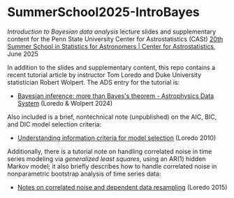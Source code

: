 # SummerSchool2025-IntroBayes
*Introduction to Bayesian data analysis* lecture slides and supplementary content for the Penn State University Center for Astrostatistics (CASt) [20th Summer School in Statistics for Astronomers | Center for Astrostatistics](https://sites.psu.edu/astrostatistics/su25/),  June 2025

In addition to the slides and supplementary content, this repo contains a recent tutorial article by instructor Tom Loredo and Duke University statistician Robert Wolpert. The ADS entry for the tutorial is:

* [Bayesian inference: more than Bayes's theorem - Astrophysics Data System](https://ui.adsabs.harvard.edu/abs/2024FrASS..1126926L/abstract) (Loredo & Wolpert 2024)

Also included is a brief, nontechnical note (unpublished) on the AIC, BIC, and DIC model selection criteria:

* [Understanding information criteria for model selection](./Loredo2010-UnderstandingInfoCriteria.pdf) (Loredo 2010)

Additionally, there is a tutorial note on handling correlated noise in time series modeling via *generalized least squares*, using an AR(1) hidden Markov model; it also briefly describes how to handle correlated noise in nonparametric bootstrap analysis of time series data:

* [Notes on correlated noise and dependent data resampling](./Loredo2015-CorrelatedNoise-GenLeastSquaresNotes) (Loredo 2015)
